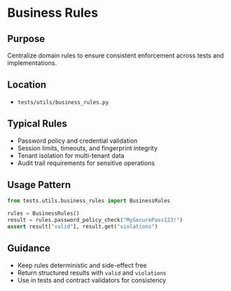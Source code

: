 # Business Rules

## Purpose

Centralize domain rules to ensure consistent enforcement across tests and implementations.

## Location

- `tests/utils/business_rules.py`

## Typical Rules

- Password policy and credential validation
- Session limits, timeouts, and fingerprint integrity
- Tenant isolation for multi-tenant data
- Audit trail requirements for sensitive operations

## Usage Pattern

```python
from tests.utils.business_rules import BusinessRules

rules = BusinessRules()
result = rules.password_policy_check("MySecurePass123!")
assert result["valid"], result.get("violations")
```

## Guidance

- Keep rules deterministic and side-effect free
- Return structured results with `valid` and `violations`
- Use in tests and contract validators for consistency


